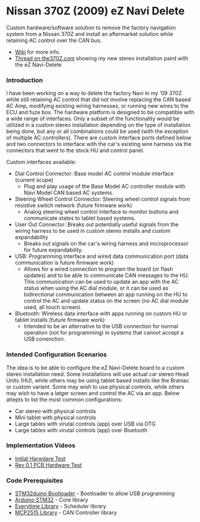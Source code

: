 ﻿Nissan 370Z (2009) eZ Navi Delete
==================================
Custom hardware/software solution to remove the factory navigation system from a Nissan 370Z and install an aftermarket solution while retaining AC control over the CAN bus.

 - [Wiki] for more info.
 - [Thread on the370Z.com] showing my new stereo installation paird with the eZ Navi-Delete

### Introduction

I have been working on a way to delete the factory Navi in my ‘09 370Z while still retaining AC control that did not involve replacing the CAN based AC Amp, modifying existing wiring harnesses, or running new wires to the ECU and fuze box. The hardware platform is designed to be compatible with a wide range of interfaces. Only a subset of the functionality would be utilized in a custom stereo installation depending on the type of installation being done, but any or all combinations could be used (with the exception of multiple AC controllers). There are custom interface ports defined below and two connectors to interface with the car's existing wire harness via the connectors that went to the stock HU and control panel.

Custom interfaces available:
- Dial Control Connector: Base model AC control module interface (current scope)
  - Plug and play usage of the Base Model AC controller module with Navi Model CAN based AC systems.
- Steering Wheel Control Connector: Steering wheel control signals from resistive switch network (future firmware work)
  - Analog steering wheel control interface to monitor buttons and communicate states to tablet based systems.
- User Out Connector: Breaks out potentially useful signals from the wiring harness to be used in custom stereo installs and custom expandability
  - Breaks out signals on the car's wiring harness and microprocessor for future expandability. 
- USB: Programming interface and wired data communication port (data communication is future firmware work)
  - Allows for a wired connection to program the board (or flash updates) and to be able to communicate CAN messages to the HU. This communication can be used to update an app with the AC status when using the AC dial module, or it can be used as bidirectional communication between an app running on the HU to control the AC and update status on the screen (no AC dial module used, all touch screen).
- Bluetooth: Wireless data interface with apps running on custom HU or tablet installs (future firmware work)
  - Intended to be an alternative to the USB connection for normal operation (not for programming) in systems that cannot accept a USB conenction.

### Intended Configuration Scenarios

The idea is to be able to configure the eZ Navi-Delete board to a custom stereo installation need. Some installations will use actual car stereo Head Units (HU), while others may be using tablet based installs like the Braniac or custom varient. Some may wish to use physical controls, while others may wish to have a latger screen and control the AC via an app. Below attepts to list the most common configurations:

- Car stereo with physical controls
- Mini tablet with physical controls
- Large tables with virutal controls (app) over USB via OTG
- Large tables with virutal controls (app) over Bluetooth


### Implementation Videos
- [Initial Harwdare Test]
- [Rev 0.1 PCB Hardware Test]

### Code Prerequisites
- [STM32duino Bootloader] - Bootloader to allow USB programming
- [Arduino STM32] - Core library
- [Everytime Library] - Scheduler library
- [MCP2515 Library] - CAN Controller library

[Wiki]:https://github.com/radensb/eZ_Navi-Delete/wiki
[Thread on the370Z.com]:http://www.the370z.com/audio-video/130471-ez-navi-delete-project.html
[Initial Harwdare Test]:https://www.youtube.com/watch?v=1-dMO8ove7c&feature=youtu.be
[Rev 0.1 PCB Hardware Test]:https://youtu.be/FeSBLwDEIZM
[Everytime Library]: https://www.arduinolibraries.info/libraries/everytime
[MCP2515 Library]: https://github.com/autowp/arduino-mcp2515
[STM32duino Bootloader]: https://github.com/rogerclarkmelbourne/STM32duino-bootloader
[Arduino STM32]: https://github.com/rogerclarkmelbourne/Arduino_STM32

